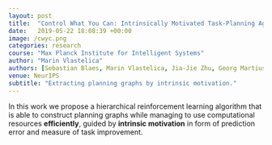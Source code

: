 ```yaml
---
layout: post
title:  "Control What You Can: Intrinsically Motivated Task-Planning Agent"
date:   2019-05-22 18:08:39 +00:00
image: /cwyc.png
categories: research
course: "Max Planck Institute for Intelligent Systems"
author: "Marin Vlastelica"
authors: [Sebastian Blaes, Marin Vlastelica, Jia-Jie Zhu, Georg Martius]
venue: NeurIPS
subtitle: "Extracting planning graphs by intrinsic motivation."
---
```


In this work we propose a hierarchical reinforcement learning algorithm that is able to construct planning graphs while managing to use computational resources **efficiently**,
guided by **intrinsic motivation** in form of prediction error and measure of task improvement.